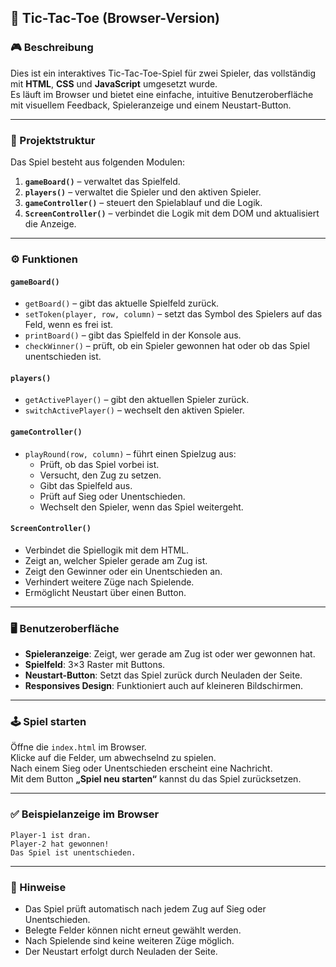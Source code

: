 ## 📄 Tic-Tac-Toe (Browser-Version)

### 🎮 Beschreibung

Dies ist ein interaktives Tic-Tac-Toe-Spiel für zwei Spieler, das vollständig mit **HTML**, **CSS** und **JavaScript** umgesetzt wurde.  
Es läuft im Browser und bietet eine einfache, intuitive Benutzeroberfläche mit visuellem Feedback, Spieleranzeige und einem Neustart-Button.

***

### 🧱 Projektstruktur

Das Spiel besteht aus folgenden Modulen:

1.  **`gameBoard()`** – verwaltet das Spielfeld.
2.  **`players()`** – verwaltet die Spieler und den aktiven Spieler.
3.  **`gameController()`** – steuert den Spielablauf und die Logik.
4.  **`ScreenController()`** – verbindet die Logik mit dem DOM und aktualisiert die Anzeige.

***

### ⚙️ Funktionen

#### `gameBoard()`

*   `getBoard()` – gibt das aktuelle Spielfeld zurück.
*   `setToken(player, row, column)` – setzt das Symbol des Spielers auf das Feld, wenn es frei ist.
*   `printBoard()` – gibt das Spielfeld in der Konsole aus.
*   `checkWinner()` – prüft, ob ein Spieler gewonnen hat oder ob das Spiel unentschieden ist.

#### `players()`

*   `getActivePlayer()` – gibt den aktuellen Spieler zurück.
*   `switchActivePlayer()` – wechselt den aktiven Spieler.

#### `gameController()`

*   `playRound(row, column)` – führt einen Spielzug aus:
    *   Prüft, ob das Spiel vorbei ist.
    *   Versucht, den Zug zu setzen.
    *   Gibt das Spielfeld aus.
    *   Prüft auf Sieg oder Unentschieden.
    *   Wechselt den Spieler, wenn das Spiel weitergeht.

#### `ScreenController()`

*   Verbindet die Spiellogik mit dem HTML.
*   Zeigt an, welcher Spieler gerade am Zug ist.
*   Zeigt den Gewinner oder ein Unentschieden an.
*   Verhindert weitere Züge nach Spielende.
*   Ermöglicht Neustart über einen Button.

***

### 🖥️ Benutzeroberfläche

*   **Spieleranzeige**: Zeigt, wer gerade am Zug ist oder wer gewonnen hat.
*   **Spielfeld**: 3×3 Raster mit Buttons.
*   **Neustart-Button**: Setzt das Spiel zurück durch Neuladen der Seite.
*   **Responsives Design**: Funktioniert auch auf kleineren Bildschirmen.

***

### 🕹️ Spiel starten

Öffne die `index.html` im Browser.  
Klicke auf die Felder, um abwechselnd zu spielen.  
Nach einem Sieg oder Unentschieden erscheint eine Nachricht.  
Mit dem Button **„Spiel neu starten“** kannst du das Spiel zurücksetzen.

***

### ✅ Beispielanzeige im Browser

```text
Player-1 ist dran.
Player-2 hat gewonnen!
Das Spiel ist unentschieden.
```

***

### 📌 Hinweise

*   Das Spiel prüft automatisch nach jedem Zug auf Sieg oder Unentschieden.
*   Belegte Felder können nicht erneut gewählt werden.
*   Nach Spielende sind keine weiteren Züge möglich.
*   Der Neustart erfolgt durch Neuladen der Seite.